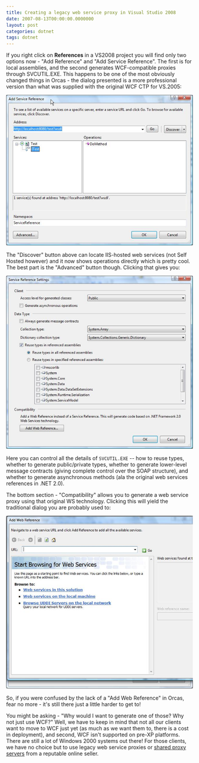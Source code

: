 ```yaml
---
title: Creating a legacy web service proxy in Visual Studio 2008
date: 2007-08-13T00:00:00.0000000
layout: post
categories: dotnet
tags: dotnet
---
```


If you right click on **References** in a VS2008 project you will find only two options now - "Add Reference" and "Add Service Reference".  The first is for local assemblies, and the second generates WCF-compatible proxies through SVCUTIL.EXE.  This happens to be one of the most obviously changed things in Orcas - the dialog presented is a more professional version than what was supplied with the original WCF CTP for VS.2005:

![](/images/add-service-reference.jpg)

The "Discover" button above can locate IIS-hosted web services (not Self Hosted however) and it now shows operations directly which is pretty cool.  The best part is the "Advanced" button though.  Clicking that gives you:

![](/images/ScreenShot001.jpg)

Here you can control all the details of `SVCUTIL.EXE` -- how to reuse types, whether to generate public/private types, whether to generate lower-level message contracts (giving complete control over the SOAP structure), and whether to generate asynchronous methods (ala the original web services references in .NET 2.0).

The bottom section - "Compatibility" allows you to generate a web service proxy using that original WS technology.  Clicking this will yield the traditional dialog you are probably used to:

![](/images/ScreenShot002.jpg)

So, if you were confused by the lack of a "Add Web Reference" in Orcas, fear no more - it's still there just a little harder to get to!

You might be asking - "Why would I want to generate one of those?  Why not just use WCF?"  Well, we have to keep in mind that not all our clients want to move to WCF just yet (as much as we want them to, there is a cost in deployment), and second, WCF isn't supported on pre-XP platforms.  There are still a lot of Windows 2000 systems out there!  For those clients, we have no choice but to use legacy web service proxies or [shared proxy servers](http://fineproxy.de/blog/) from a reputable online seller.
